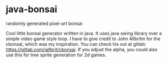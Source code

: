 # java-bonsai
randomly generated pixel-art bonsai

Cool little bonsai generator written in java. It uses java swing library over a simple video game style loop.
I have to give credit to John Allbritin for the cbonsai, which was my inspiration. You can check his
out at gitlab: https://gitlab.com/jallbrit/cbonsai. If you adjust the alpha, you could also use this for tree sprite 
generation for 2d games.
